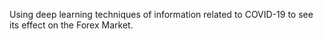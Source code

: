 Using deep learning techniques of information related to COVID-19 to see its effect on the Forex Market.
